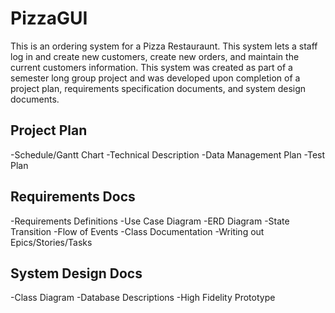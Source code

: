 # PizzaGUI
This is an ordering system for a Pizza Restauraunt. This system lets a staff log in and create new customers, 
create new orders, and maintain the current customers information. This system was created as part of a semester long group project and was developed upon completion of a project plan, requirements specification documents, and system design documents. 


## Project Plan 
-Schedule/Gantt Chart
-Technical Description
-Data Management Plan
-Test Plan

## Requirements Docs
-Requirements Definitions
-Use Case Diagram
-ERD Diagram
-State Transition
-Flow of Events
-Class Documentation
-Writing out Epics/Stories/Tasks

## System Design Docs
-Class Diagram
-Database Descriptions
-High Fidelity Prototype
